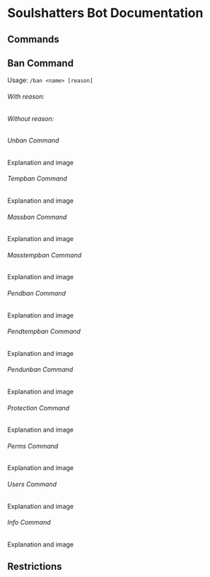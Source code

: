 # Soulshatters Bot Documentation
## Commands
## Ban Command
Usage: `/ban <name> [reason]`
###### With reason:

###### Without reason:

###### Unban Command
Explanation and image

###### Tempban Command
Explanation and image

###### Massban Command
Explanation and image

###### Masstempban Command
Explanation and image

###### Pendban Command
Explanation and image

###### Pendtempban Command
Explanation and image

###### Pendunban Command
Explanation and image

###### Protection Command
Explanation and image

###### Perms Command
Explanation and image

###### Users Command
Explanation and image

###### Info Command
Explanation and image

## Restrictions

